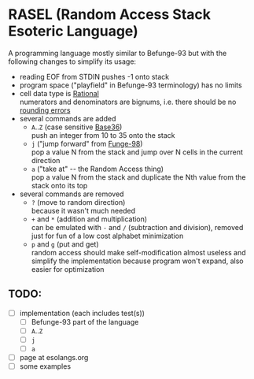 # RASEL (Random Access Stack Esoteric Language)

A programming language mostly similar to Befunge-93 but with the following changes to simplify its usage:

* reading EOF from STDIN pushes -1 onto stack
* program space ("playfield" in Befunge-93 terminology) has no limits
* cell data type is [Rational](https://en.wikipedia.org/wiki/Rational_data_type)  
  numerators and denominators are bignums, i.e. there should be no [rounding errors](https://en.wikipedia.org/wiki/Round-off_error)
* several commands are added
  * `A`..`Z` (case sensitive [Base36](https://en.wikipedia.org/wiki/Base36))  
    push an integer from 10 to 35 onto the stack
  * `j` ("jump forward" from [Funge-98](https://github.com/catseye/Funge-98))  
    pop a value N from the stack and jump over N cells in the current direction
  * `a` ("take at" -- the Random Access thing)  
    pop a value N from the stack and duplicate the Nth value from the stack onto its top
* several commands are removed  
  * `?` (move to random direction)  
    because it wasn't much needed
  * `+` and `*` (addition and multiplication)  
    can be emulated with `-` and `/` (subtraction and division), removed just for fun of a low cost alphabet minimization
  * `p` and `g` (put and get)  
    random access should make self-modification almost useless and simplify the implementation because program won't expand, also easier for optimization

## TODO:

- [ ] implementation (each includes test(s))
  - [ ] Befunge-93 part of the language
  - [ ] `A`..`Z`
  - [ ] `j`
  - [ ] `a`
- [ ] page at esolangs.org
- [ ] some examples
